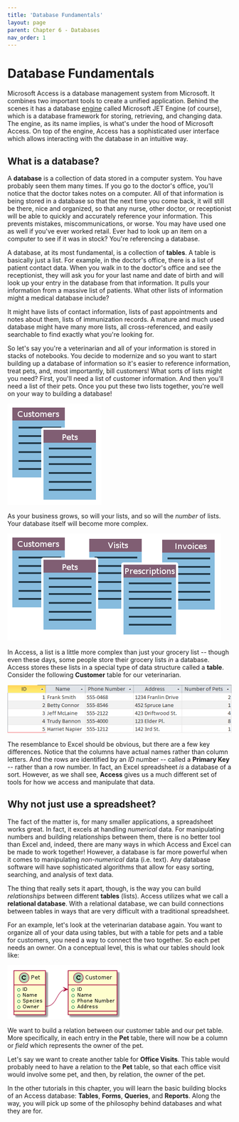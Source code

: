 ```yaml
--- 
title: 'Database Fundamentals'
layout: page
parent: Chapter 6 - Databases
nav_order: 1
---
```


Database Fundamentals
=====================

Microsoft Access is a database management system from Microsoft. It
combines two important tools to create a unified application. Behind the
scenes it has a database
[engine](https://en.wikipedia.org/wiki/Software_engine) called Microsoft
JET Engine (of course), which is a database framework for storing,
retrieving, and changing data. The engine, as its name implies, is
what\'s under the hood of Microsoft Access. On top of the engine, Access
has a sophisticated user interface which allows interacting with the
database in an intuitive way.

What is a database?
-------------------

A **database** is a collection of data stored in a computer system. You
have probably seen them many times. If you go to the doctor\'s office,
you\'ll notice that the doctor takes notes on a computer. All of that
information is being stored in a database so that the next time you come
back, it will still be there, nice and organized, so that any nurse,
other doctor, or receptionist will be able to quickly and accurately
reference your information. This prevents mistakes, miscommunications,
or worse. You may have used one as well if you\'ve ever worked retail.
Ever had to look up an item on a computer to see if it was in stock?
You\'re referencing a database.

A database, at its most fundamental, is a collection of **tables**. A
table is basically just a list. For example, in the doctor\'s office,
there is a list of patient contact data. When you walk in to the
doctor\'s office and see the receptionist, they will ask you for your
last name and date of birth and will look up your entry in the database
from that information. It pulls your information from a massive list of
patients. What other lists of information might a medical database
include?

It might have lists of contact information, lists of past appointments
and notes about them, lists of immunization records. A mature and much
used database might have many more lists, all cross-referenced, and
easily searchable to find exactly what you\'re looking for.

So let\'s say you\'re a veterinarian and all of your information is
stored in stacks of notebooks. You decide to modernize and so you want
to start building up a database of information so it\'s easier to
reference information, treat pets, and, most importantly, bill
customers! What sorts of lists might you need? First, you\'ll need a
list of customer information. And then you\'ll need a list of their
pets. Once you put these two lists together, you\'re well on your way to
building a database!

![](images/fundamentals/1.png)

As your business grows, so will your lists, and so will the *number* of
lists. Your database itself will become more complex.

![](images/fundamentals/2.png)

In Access, a list is a little more complex than just your grocery list
\-- though even these days, some people store their grocery lists *in* a
database. Access stores these lists in a special type of data structure
called a **table**. Consider the following **Customer** table for our
veterinarian.

![](images/fundamentals/3.png)

The resemblance to Excel should be obvious, but there are a few key
differences. Notice that the columns have actual names rather than
column letters. And the rows are identified by an *ID* number \-- called
a **Primary Key** \-- rather than a row number. In fact, an Excel
spreadsheet *is* a database of a sort. However, as we shall see,
**Access** gives us a much different set of tools for how we access and
manipulate that data.

Why not just use a spreadsheet?
-------------------------------

The fact of the matter is, for many smaller applications, a spreadsheet
works great. In fact, it excels at handling *numerical* data. For
manipulating numbers and building relationships between them, there is
no better tool than Excel and, indeed, there are many ways in which
Access and Excel can be made to work together! However, a database is
far more powerful when it comes to manipulating *non-numerical* data
(i.e. text). Any database software will have sophisticated algorithms
that allow for easy sorting, searching, and analysis of text data.

The thing that really sets it apart, though, is the way you can build
*relationships* between different **tables** (lists). Access utilizes
what we call a **relational database**. With a relational database, we
can build connections between tables in ways that are very difficult
with a traditional spreadsheet.

For an example, let\'s look at the veterinarian database again. You want
to organize all of your data using tables, but with a table for pets and
a table for customers, you need a way to connect the two together. So
each pet needs an owner. On a conceptual level, this is what our tables
should look like:

![](images/fundamentals/4.png)

We want to build a relation between our customer table and our pet
table. More specifically, in each entry in the **Pet** table, there will
now be a column or *field* which represents the owner of the pet.

Let\'s say we want to create another table for **Office Visits**. This
table would probably need to have a relation to the **Pet** table, so
that each office visit would involve some pet, and then, by relation,
the owner of the pet.

In the other tutorials in this chapter, you will learn the basic
building blocks of an Access database: **Tables**, **Forms**,
**Queries**, and **Reports**. Along the way, you will pick up some of
the philosophy behind databases and what they are for.
